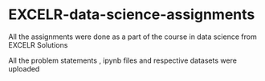 # EXCELR-data-science-assignments
All the assignments were done as a part of the course in data science from EXCELR Solutions
 
 
All the problem statements , ipynb files and respective datasets were uploaded
